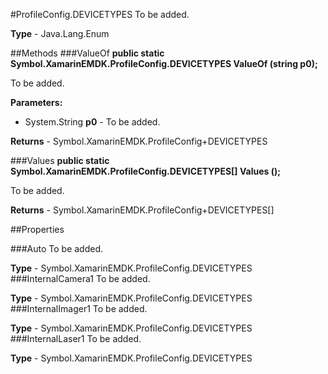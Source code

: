 #ProfileConfig.DEVICETYPES
To be added.

**Type** - Java.Lang.Enum

##Methods
###ValueOf
**public static Symbol.XamarinEMDK.ProfileConfig.DEVICETYPES ValueOf (string p0);**

To be added.

**Parameters:** 

* System.String **p0** - To be added.

**Returns** - Symbol.XamarinEMDK.ProfileConfig+DEVICETYPES

###Values
**public static Symbol.XamarinEMDK.ProfileConfig.DEVICETYPES[] Values ();**

To be added.


**Returns** - Symbol.XamarinEMDK.ProfileConfig+DEVICETYPES[]

##Properties

###Auto
To be added.

**Type** - Symbol.XamarinEMDK.ProfileConfig.DEVICETYPES
###InternalCamera1
To be added.

**Type** - Symbol.XamarinEMDK.ProfileConfig.DEVICETYPES
###InternalImager1
To be added.

**Type** - Symbol.XamarinEMDK.ProfileConfig.DEVICETYPES
###InternalLaser1
To be added.

**Type** - Symbol.XamarinEMDK.ProfileConfig.DEVICETYPES


